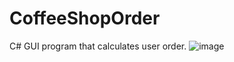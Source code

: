 # CoffeeShopOrder
C# GUI program that calculates user order.
![image](https://user-images.githubusercontent.com/55933220/147454339-e1b60596-dc93-41e7-b894-402a9a6b0bf3.png)
